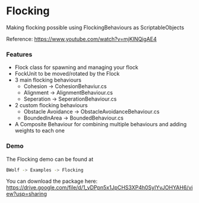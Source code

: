 # Flocking 

Making flocking possible using FlockingBehaviours as ScriptableObjects

Reference: https://www.youtube.com/watch?v=mjKINQigAE4

### Features

  - Flock class for spawning and managing your flock
  - FockUnit to be moved/rotated by the Flock 
  - 3 main flocking behaviours
    - Cohesion -> CohesionBehaviur.cs
    - Alignment -> AlignmentBehaviour.cs
    - Seperation -> SeperationBehaviour.cs
  - 2 custom flocking behaviours
    - Obstacle Avoidance -> ObstacleAvoidanceBehaviour.cs
    - BoundedInArea -> BoundedBehaviour.cs
  - A Composite Behaviour for combining multiple behaviours and adding weights to each one
  
### Demo

The Flocking demo can be found at

```sh
BWolf -> Examples -> Flocking
```

You can download the package here:
https://drive.google.com/file/d/1_yDPpn5x1JpCHS3XP4h0SyIYvJOHYAH6/view?usp=sharing
